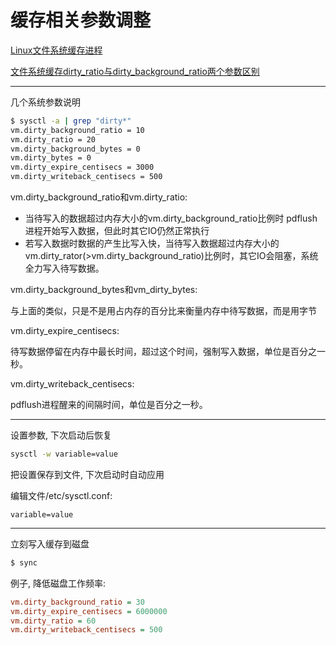 # 缓存相关参数调整


[Linux文件系统缓存进程](http://www.178-go.com/archives/linux-proces.html)

[文件系统缓存dirty_ratio与dirty_background_ratio两个参数区别](http://blog.sina.com.cn/s/blog_448574810101k1va.html)

---

几个系统参数说明
```bash
$ sysctl -a | grep "dirty*"
vm.dirty_background_ratio = 10
vm.dirty_ratio = 20
vm.dirty_background_bytes = 0
vm.dirty_bytes = 0
vm.dirty_expire_centisecs = 3000
vm.dirty_writeback_centisecs = 500
```


vm.dirty_background_ratio和vm.dirty_ratio:

*   当待写入的数据超过内存大小的vm.dirty_background_ratio比例时 pdflush进程开始写入数据，但此时其它IO仍然正常执行
*   若写入数据时数据的产生比写入快，当待写入数据超过内存大小的vm.dirty_rator(>vm.dirty_background_ratio)比例时，其它IO会阻塞，系统全力写入待写数据。

vm.dirty_background_bytes和vm_dirty_bytes:

与上面的类似，只是不是用占内存的百分比来衡量内存中待写数据，而是用字节


vm.dirty_expire_centisecs:

待写数据停留在内存中最长时间，超过这个时间，强制写入数据，单位是百分之一秒。

vm.dirty_writeback_centisecs:

pdflush进程醒来的间隔时间，单位是百分之一秒。


---

设置参数, 下次启动后恢复

```bash
sysctl -w variable=value
```

把设置保存到文件, 下次启动时自动应用

编辑文件/etc/sysctl.conf:

```text
variable=value
```


---


立刻写入缓存到磁盘
```bash
$ sync
```



例子, 降低磁盘工作频率:

```ini
vm.dirty_background_ratio = 30
vm.dirty_expire_centisecs = 6000000
vm.dirty_ratio = 60
vm.dirty_writeback_centisecs = 500
```
